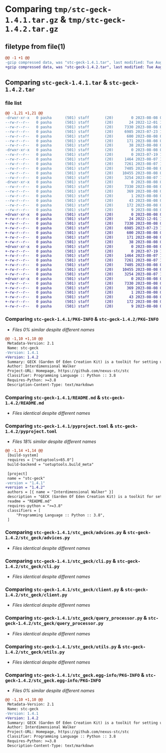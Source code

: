 # Comparing `tmp/stc-geck-1.4.1.tar.gz` & `tmp/stc-geck-1.4.2.tar.gz`

## filetype from file(1)

```diff
@@ -1 +1 @@
-gzip compressed data, was "stc-geck-1.4.1.tar", last modified: Tue Aug  8 07:48:28 2023, max compression
+gzip compressed data, was "stc-geck-1.4.2.tar", last modified: Tue Aug  8 07:59:46 2023, max compression
```

## Comparing `stc-geck-1.4.1.tar` & `stc-geck-1.4.2.tar`

### file list

```diff
@@ -1,21 +1,21 @@
-drwxr-xr-x   0 pasha      (501) staff       (20)        0 2023-08-08 07:48:28.383159 stc-geck-1.4.1/
--rw-r--r--   0 pasha      (501) staff       (20)       24 2022-12-01 11:19:40.000000 stc-geck-1.4.1/MANIFEST.in
--rw-r--r--   0 pasha      (501) staff       (20)     7330 2023-08-08 07:48:28.382758 stc-geck-1.4.1/PKG-INFO
--rw-r--r--   0 pasha      (501) staff       (20)     6985 2023-07-23 19:18:57.000000 stc-geck-1.4.1/README.md
--rw-r--r--   0 pasha      (501) staff       (20)      600 2023-08-08 07:48:15.000000 stc-geck-1.4.1/pyproject.toml
--rw-r--r--   0 pasha      (501) staff       (20)      171 2023-08-08 07:37:57.000000 stc-geck-1.4.1/requirements.txt
--rw-r--r--   0 pasha      (501) staff       (20)       38 2023-08-08 07:48:28.383313 stc-geck-1.4.1/setup.cfg
-drwxr-xr-x   0 pasha      (501) staff       (20)        0 2023-08-08 07:48:28.380051 stc-geck-1.4.1/stc_geck/
--rw-r--r--   0 pasha      (501) staff       (20)        0 2023-07-19 19:56:31.000000 stc-geck-1.4.1/stc_geck/__init__.py
--rw-r--r--   0 pasha      (501) staff       (20)     1464 2023-08-07 18:24:50.000000 stc-geck-1.4.1/stc_geck/advices.py
--rw-r--r--   0 pasha      (501) staff       (20)     7261 2023-08-07 19:06:08.000000 stc-geck-1.4.1/stc_geck/cli.py
--rw-r--r--   0 pasha      (501) staff       (20)     7405 2023-08-08 07:48:12.000000 stc-geck-1.4.1/stc_geck/client.py
--rw-r--r--   0 pasha      (501) staff       (20)    10455 2023-08-08 07:37:57.000000 stc-geck-1.4.1/stc_geck/query_processor.py
--rw-r--r--   0 pasha      (501) staff       (20)     3254 2023-08-07 18:22:54.000000 stc-geck-1.4.1/stc_geck/utils.py
-drwxr-xr-x   0 pasha      (501) staff       (20)        0 2023-08-08 07:48:28.381917 stc-geck-1.4.1/stc_geck.egg-info/
--rw-r--r--   0 pasha      (501) staff       (20)     7330 2023-08-08 07:48:28.000000 stc-geck-1.4.1/stc_geck.egg-info/PKG-INFO
--rw-r--r--   0 pasha      (501) staff       (20)      369 2023-08-08 07:48:28.000000 stc-geck-1.4.1/stc_geck.egg-info/SOURCES.txt
--rw-r--r--   0 pasha      (501) staff       (20)        1 2023-08-08 07:48:28.000000 stc-geck-1.4.1/stc_geck.egg-info/dependency_links.txt
--rw-r--r--   0 pasha      (501) staff       (20)       43 2023-08-08 07:48:28.000000 stc-geck-1.4.1/stc_geck.egg-info/entry_points.txt
--rw-r--r--   0 pasha      (501) staff       (20)      172 2023-08-08 07:48:28.000000 stc-geck-1.4.1/stc_geck.egg-info/requires.txt
--rw-r--r--   0 pasha      (501) staff       (20)        9 2023-08-08 07:48:28.000000 stc-geck-1.4.1/stc_geck.egg-info/top_level.txt
+drwxr-xr-x   0 pasha      (501) staff       (20)        0 2023-08-08 07:59:46.771823 stc-geck-1.4.2/
+-rw-r--r--   0 pasha      (501) staff       (20)       24 2022-12-01 11:19:40.000000 stc-geck-1.4.2/MANIFEST.in
+-rw-r--r--   0 pasha      (501) staff       (20)     7330 2023-08-08 07:59:46.771568 stc-geck-1.4.2/PKG-INFO
+-rw-r--r--   0 pasha      (501) staff       (20)     6985 2023-07-23 19:18:57.000000 stc-geck-1.4.2/README.md
+-rw-r--r--   0 pasha      (501) staff       (20)      600 2023-08-08 07:59:37.000000 stc-geck-1.4.2/pyproject.toml
+-rw-r--r--   0 pasha      (501) staff       (20)      171 2023-08-08 07:37:57.000000 stc-geck-1.4.2/requirements.txt
+-rw-r--r--   0 pasha      (501) staff       (20)       38 2023-08-08 07:59:46.771901 stc-geck-1.4.2/setup.cfg
+drwxr-xr-x   0 pasha      (501) staff       (20)        0 2023-08-08 07:59:46.768734 stc-geck-1.4.2/stc_geck/
+-rw-r--r--   0 pasha      (501) staff       (20)        0 2023-07-19 19:56:31.000000 stc-geck-1.4.2/stc_geck/__init__.py
+-rw-r--r--   0 pasha      (501) staff       (20)     1464 2023-08-07 18:24:50.000000 stc-geck-1.4.2/stc_geck/advices.py
+-rw-r--r--   0 pasha      (501) staff       (20)     7261 2023-08-07 19:06:08.000000 stc-geck-1.4.2/stc_geck/cli.py
+-rw-r--r--   0 pasha      (501) staff       (20)     7405 2023-08-08 07:48:12.000000 stc-geck-1.4.2/stc_geck/client.py
+-rw-r--r--   0 pasha      (501) staff       (20)    10455 2023-08-08 07:37:57.000000 stc-geck-1.4.2/stc_geck/query_processor.py
+-rw-r--r--   0 pasha      (501) staff       (20)     3254 2023-08-07 18:22:54.000000 stc-geck-1.4.2/stc_geck/utils.py
+drwxr-xr-x   0 pasha      (501) staff       (20)        0 2023-08-08 07:59:46.771052 stc-geck-1.4.2/stc_geck.egg-info/
+-rw-r--r--   0 pasha      (501) staff       (20)     7330 2023-08-08 07:59:46.000000 stc-geck-1.4.2/stc_geck.egg-info/PKG-INFO
+-rw-r--r--   0 pasha      (501) staff       (20)      369 2023-08-08 07:59:46.000000 stc-geck-1.4.2/stc_geck.egg-info/SOURCES.txt
+-rw-r--r--   0 pasha      (501) staff       (20)        1 2023-08-08 07:59:46.000000 stc-geck-1.4.2/stc_geck.egg-info/dependency_links.txt
+-rw-r--r--   0 pasha      (501) staff       (20)       43 2023-08-08 07:59:46.000000 stc-geck-1.4.2/stc_geck.egg-info/entry_points.txt
+-rw-r--r--   0 pasha      (501) staff       (20)      172 2023-08-08 07:59:46.000000 stc-geck-1.4.2/stc_geck.egg-info/requires.txt
+-rw-r--r--   0 pasha      (501) staff       (20)        9 2023-08-08 07:59:46.000000 stc-geck-1.4.2/stc_geck.egg-info/top_level.txt
```

### Comparing `stc-geck-1.4.1/PKG-INFO` & `stc-geck-1.4.2/PKG-INFO`

 * *Files 0% similar despite different names*

```diff
@@ -1,10 +1,10 @@
 Metadata-Version: 2.1
 Name: stc-geck
-Version: 1.4.1
+Version: 1.4.2
 Summary: GECK (Garden Of Eden Creation Kit) is a toolkit for setting up and maintaning STC
 Author: Interdimensional Walker
 Project-URL: Homepage, https://github.com/nexus-stc/stc
 Classifier: Programming Language :: Python :: 3.8
 Requires-Python: >=3.8
 Description-Content-Type: text/markdown
```

### Comparing `stc-geck-1.4.1/README.md` & `stc-geck-1.4.2/README.md`

 * *Files identical despite different names*

### Comparing `stc-geck-1.4.1/pyproject.toml` & `stc-geck-1.4.2/pyproject.toml`

 * *Files 18% similar despite different names*

```diff
@@ -1,14 +1,14 @@
 [build-system]
 requires = ["setuptools<65.0"]
 build-backend = "setuptools.build_meta"
 
 [project]
 name = "stc-geck"
-version = "1.4.1"
+version = "1.4.2"
 authors = [{ name = "Interdimensional Walker" }]
 description = "GECK (Garden Of Eden Creation Kit) is a toolkit for setting up and maintaning STC"
 readme = "README.md"
 requires-python = ">=3.8"
 classifiers = [
     "Programming Language :: Python :: 3.8",
 ]
```

### Comparing `stc-geck-1.4.1/stc_geck/advices.py` & `stc-geck-1.4.2/stc_geck/advices.py`

 * *Files identical despite different names*

### Comparing `stc-geck-1.4.1/stc_geck/cli.py` & `stc-geck-1.4.2/stc_geck/cli.py`

 * *Files identical despite different names*

### Comparing `stc-geck-1.4.1/stc_geck/client.py` & `stc-geck-1.4.2/stc_geck/client.py`

 * *Files identical despite different names*

### Comparing `stc-geck-1.4.1/stc_geck/query_processor.py` & `stc-geck-1.4.2/stc_geck/query_processor.py`

 * *Files identical despite different names*

### Comparing `stc-geck-1.4.1/stc_geck/utils.py` & `stc-geck-1.4.2/stc_geck/utils.py`

 * *Files identical despite different names*

### Comparing `stc-geck-1.4.1/stc_geck.egg-info/PKG-INFO` & `stc-geck-1.4.2/stc_geck.egg-info/PKG-INFO`

 * *Files 0% similar despite different names*

```diff
@@ -1,10 +1,10 @@
 Metadata-Version: 2.1
 Name: stc-geck
-Version: 1.4.1
+Version: 1.4.2
 Summary: GECK (Garden Of Eden Creation Kit) is a toolkit for setting up and maintaning STC
 Author: Interdimensional Walker
 Project-URL: Homepage, https://github.com/nexus-stc/stc
 Classifier: Programming Language :: Python :: 3.8
 Requires-Python: >=3.8
 Description-Content-Type: text/markdown
```

